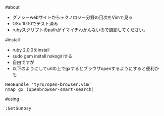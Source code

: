 #about
* グノシーwebサイトからテクノロジー分野の目次をVimで見る
* OSx 10.10でテスト済み
* rubyスクリプトのpathがイマイチわかんないので調節してください。

#install
* ruby 2.0.0をinstall
* sudo gem install nokogiriする
* 自由ですが
* 以下のようにしてurlの上でgxするとブラウザopenするようにすると便利かも 
<pre>
NeoBundle 'tyru/open-browser.vim'
nmap gx <Plug>(openbrowser-smart-search)
</pre>


#using
<pre>
:GetGunosy
</pre>
